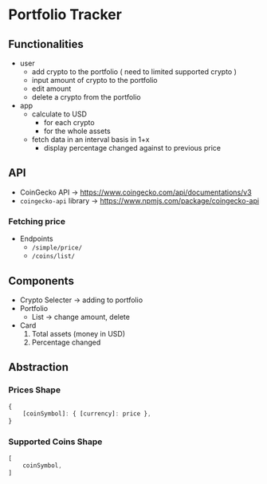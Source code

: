 # Portfolio Tracker

## Functionalities

- user 
	- add crypto to the portfolio ( need to limited supported crypto )
	- input amount of crypto to the portfolio
	- edit amount 
	- delete a crypto from the portfolio
- app 
	- calculate to USD	
		- for each crypto
		- for the whole assets
	- fetch data in an interval basis in 1+x
		- display percentage changed against to previous price

## API

- CoinGecko API -> https://www.coingecko.com/api/documentations/v3
- `coingecko-api` library -> https://www.npmjs.com/package/coingecko-api

### Fetching price 

- Endpoints
	- `/simple/price/`
	- `/coins/list/`

## Components

- Crypto Selecter -> adding to portfolio
- Portfolio
	- List -> change amount, delete
- Card 
	1. Total assets (money in USD)
	2. Percentage changed

## Abstraction

### Prices Shape

``` js
{
	[coinSymbol]: { [currency]: price },
}
 ```

### Supported Coins Shape

``` js 
[
	coinSymbol,
]
```
